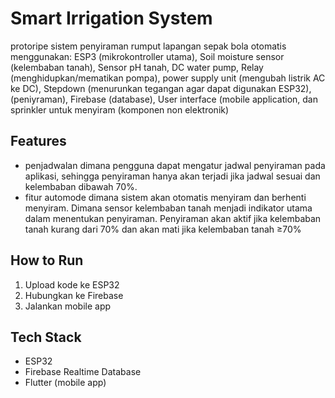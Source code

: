 # Smart Irrigation System
protoripe sistem penyiraman rumput lapangan sepak bola otomatis menggunakan: ESP3 (mikrokontroller utama), Soil moisture sensor (kelembaban tanah), Sensor pH tanah, DC water pump, Relay (menghidupkan/mematikan pompa), power supply unit (mengubah listrik AC ke DC), Stepdown (menurunkan tegangan agar dapat digunakan ESP32), (peniyraman), Firebase (database), User interface (mobile application, dan sprinkler untuk menyiram (komponen non elektronik)

## Features
- penjadwalan dimana pengguna dapat mengatur jadwal penyiraman pada aplikasi, sehingga penyiraman hanya akan terjadi jika jadwal sesuai dan kelembaban dibawah 70%.
- fitur automode dimana sistem akan otomatis menyiram dan berhenti menyiram. Dimana sensor kelembaban tanah menjadi indikator utama dalam menentukan penyiraman. Penyiraman akan aktif jika kelembaban tanah kurang dari 70% dan akan mati jika kelembaban tanah ≥70%

## How to Run
1. Upload kode ke ESP32
2. Hubungkan ke Firebase
3. Jalankan mobile app

## Tech Stack
- ESP32
- Firebase Realtime Database
- Flutter (mobile app)
